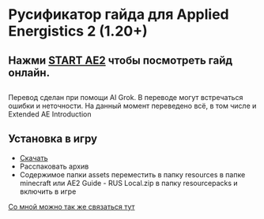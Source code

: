
# Русификатор гайда для Applied Energistics 2 (1.20+)
## Нажми [START AE2](assets/ae2/ae2guide/index.md) чтобы посмотреть гайд онлайн.
## 

Перевод сделан при помощи AI Grok.
В переводе могут встречаться ошибки и неточности.
На данный момент переведено всё, в том числе и Extended AE Introduction

## Установка в игру
* [Скачать](https://codeload.github.com/DygDyg/ae2guide-ru/zip/refs/heads/main)
* Расспаковать архив
* Содержимое папки assets переместить в папку resources в папке minecraft или AE2 Guide - RUS Local.zip в папку resourcepacks и включить в игре


[Со мной можно так же связаться тут](https://dygdyg.github.io/DygDygWEB/contact.htm)
